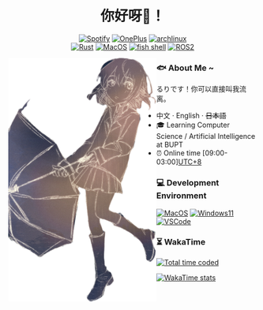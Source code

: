 <h1 align = "center" > 你好呀👋！</h1>

<p align="center">
  <a href="https://music.apple.com/profile/liulifox" target="_blank"><img src="https://img.shields.io/badge/AppleMusic-red?style=flat-square&logo=applemusic&logoColor=white&color=%23FA243C" alt="Spotify"></a>
  <a href="https://www.oneplus.com" target="_blank"><img src="https://img.shields.io/badge/OnePlus-%23F5010C?style=flat-square&logo=oneplus&logoColor=white" alt="OnePlus"></a>
  <a href="https://archlinux.org" target="_blank"><img src="https://img.shields.io/badge/archlinux-%231793D1?style=flat-square&logo=archlinux&logoColor=white" alt="archlinux"></a>
  <br/>
  <a href="https://www.rust-lang.org" target="_blank"><img src="https://img.shields.io/badge/Rust-%23000000?style=flat-square&logo=rust&logoColor=white" alt="Rust"></a>
  <a href="https://apple.com/mac" target="_blank"><img src="https://img.shields.io/badge/MacOS-%23000000?style=flat-square&logo=apple&logoColor=white" alt="MacOS"></a>
  <a href="https://fishshell.com" target="_blank"><img src="https://img.shields.io/badge/fish-black?style=flat-square&logo=fishshell&logoColor=%2334C534" alt="fish shell"></a>
  <a href="https://github.com/ros2/ros2" target="_blank"><img src="https://img.shields.io/badge/ROS2-%2322314E?style=flat-square&logo=ros&logoColor=white" alt="ROS2"></a>
</p>

<img src="ame.png" align="left" width="300px"/>

### 🐟 About Me ~

るりです！你可以直接叫我流离。

- 中文 · English · ~~日本語~~
- :mortar_board: Learning Computer Science / Artificial Intelligence at BUPT
- :alarm_clock: Online time [09:00-03:00][UTC+8](https://time.is/UTC+8)

### 💻 Development Environment

<p align="left">
  <a href="https://apple.com/mac" target="_blank"><img src="https://img.shields.io/badge/MacBook Pro M3 Max-%23000000?style=flat-square&logo=apple&logoColor=white" alt="MacOS"></a>
  <a href="https://www.microsoft.com/windows" target="_blank"><img src="https://img.shields.io/endpoint?url=https%3A%2F%2Ficon-endpoint.liulifox.workers.dev%2Fwin11&style=flat-square" alt="Windows11"></a>
  <a href="https://code.visualstudio.com" target="_blank"><img src="https://img.shields.io/endpoint?url=https%3A%2F%2Ficon-endpoint.liulifox.workers.dev&style=flat-square" alt="VSCode"></a>
</p>

### ⏳ WakaTime

<a href="https://wakatime.com/@c001516a-453a-4933-9d9d-63f1428720ee"><img src="https://wakatime.com/badge/user/c001516a-453a-4933-9d9d-63f1428720ee.svg?style=flat-square" alt="Total time coded" /></a>

[![WakaTime stats](https://github-readme-stats.vercel.app/api/top-langs/?username=liulifox233&card_width=25&layout=compact)](https://wakatime.com/@c001516a-453a-4933-9d9d-63f1428720ee)
